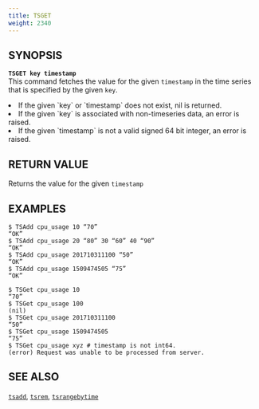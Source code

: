 ```yaml
---
title: TSGET
weight: 2340
---
```


## SYNOPSIS
<b>`TSGET key timestamp`</b><br>
This command fetches the value for the given `timestamp` in the time series that is specified by the 
given `key`.

<li>If the given `key` or `timestamp` does not exist, nil is returned.</li>
<li>If the given `key` is associated with non-timeseries data, an error is raised.</li>
<li>If the given `timestamp` is not a valid signed 64 bit integer, an error is raised.</li>

## RETURN VALUE
Returns the value for the given `timestamp`

## EXAMPLES
```
$ TSAdd cpu_usage 10 “70”
“OK”
$ TSAdd cpu_usage 20 “80” 30 “60” 40 “90”
“OK”
$ TSAdd cpu_usage 201710311100 “50”
“OK”
$ TSAdd cpu_usage 1509474505 “75”
“OK”

$ TSGet cpu_usage 10
“70”
$ TSGet cpu_usage 100
(nil)
$ TSGet cpu_usage 201710311100
“50”
$ TSGet cpu_usage 1509474505
“75”
$ TSGet cpu_usage xyz # timestamp is not int64.
(error) Request was unable to be processed from server.
```

## SEE ALSO
[`tsadd`](../tsadd/), [`tsrem`](../tsrem/), [`tsrangebytime`](../tsrangebytime/)
